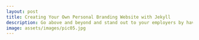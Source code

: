 ```yaml
---
layout: post
title: Creating Your Own Personal Branding Website with Jekyll 
description: Go above and beyond and stand out to your employers by having an interactive resume
image: assets/images/pic05.jpg
---
```



